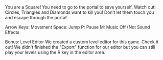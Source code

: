 You are a Square!
You need to go to the portal to save yourself. Watch out! Circles, Triangles and Diamonds want to kill you!
Don't let them touch you and escape through the portal!

Arrow Keys: Movement
Space: Jump
P: Pause
M: Music Off (Not Sound Effects

Bonus: Level Editor
We created a custom level editor for this game. Check it out! 
We didn't finished the "Export" function for our editor but you can still play your levels using the R key in the editor area.